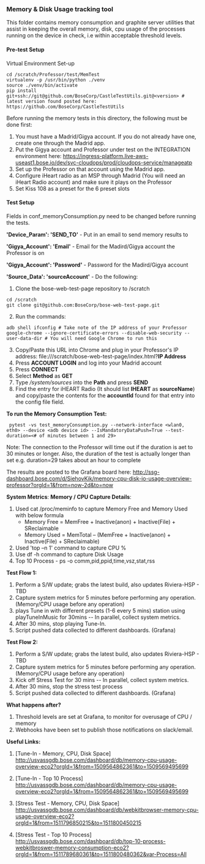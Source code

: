 ### Memory & Disk Usage tracking tool  

This folder contains memory consumption and graphite server utilities that assist in keeping the overall memory, disk, cpu usage of the processes running on the device in check, i.e within acceptable threshold levels.

#### Pre-test Setup

Virtual Environment Set-up
```
cd /scratch/Professor/test/MemTest
virtualenv -p /usr/bin/python ./venv
source ./venv/bin/activate
pip install git+ssh://git@github.com/BoseCorp/CastleTestUtils.git@<version> # latest version found posted here: https://github.com/BoseCorp/CastleTestUtils
```

Before running the memory tests in this directory, the following must be done first:
1. You must have a Madrid/Gigya account. If you do not already have one, create one through the Madrid app.
2. Put the Gigya account and Professor under test on the INTEGRATION environment here: https://ingress-platform.live-aws-useast1.bose.io/dev/svc-cloudops/prod/cloudops-service/manageatp
3. Set up the Professor on that account using the Madrid app.
4. Configure iHeart radio as an MSP through Madrid (You will need an iHeart Radio account) and make sure it plays on the Professor
5. Set Kiss 108 as a preset for the 6 preset slots

#### Test Setup

Fields in conf_memoryConsumption.py need to be changed before running the tests.

__'Device_Param': 'SEND_TO'__ - Put in an email to send memory results to

__'Gigya_Account': 'Email'__ - Email for the Madird/Gigya account the Professor is on

__'Gigya_Account': 'Password'__ - Password for the Madird/Gigya account

__'Source_Data': 'sourceAccount'__ - Do the following:
1. Clone the bose-web-test-page repository to /scratch
```
cd /scratch
git clone git@github.com:BoseCorp/bose-web-test-page.git
```
2. Run the commands:
```
adb shell ifconfig # Take note of the IP address of your Professor
google-chrome --ignore-certificate-errors --disable-web-security --user-data-dir # You will need Google Chrome to run this
```
3. Copy/Paste this URL into Chrome and plug in your Professor's IP address: file:///scratch/bose-web-test-page/index.html?__IP Address__
4. Press __ACCOUNT LOGIN__ and log into your Madrid account
5. Press __CONNECT__
6. Select __Method__ as __GET__
7. Type _/system/sources_ into the __Path__ and press __SEND__
8. Find the entry for iHEART Radio (It should list __IHEART__ as __sourceName__) and copy/paste the contents for the __accountId__ found for that entry 
into the config file field.

**To run the Memory Consumption Test:**

```
 pytest -vs test_memoryConsumption.py --network-interface <wlan0, eth0> --device <adb device id> --IsMandatoryDataPush=True --test-duration=<# of minutes between 1 and 29>
```

Note: The connection to the Professor will time out if the duration is aet to 30 minutes or longer. Also, the duration of the test is actually longer than set e.g. duration=29 takes about an hour to complete

The results are posted to the Grafana board here: http://ssg-dashboard.bose.com/d/SiehovKik/memory-cpu-disk-io-usage-overview-professor?orgId=1&from=now-2d&to=now

**System Metrics**:
**Memory / CPU Capture Details**:
1. Used cat /proc/meminfo to capture Memory Free and Memory Used with below formula
    * Memory Free = MemFree + Inactive(anon) + Inactive(File) + SReclaimable
    * Memory Used = MemTotal – (MemFree + Inactive(anon) + Inactive(File) + SReclaimable)
2. Used 'top –n 1' command to capture CPU %
3. Use df -h command to capture Disk Usage 
4. Top 10 Process - ps -o comm,pid,ppid,time,vsz,stat,rss

**Test Flow 1:**
1. Perform a S/W update; grabs the latest build, also updates Riviera-HSP - TBD
2. Capture system metrics for 5 minutes before performing any operation. (Memory/CPU usage before any operation)
3. plays Tune in with different presets (1-6 every 5 mins) station using playTuneInMusic for 30mins -- In parallel, collect system metrics.
4. After 30 mins, stop playing Tune-In.
5. Script pushed data collected to different dashboards. (Grafana)

**Test Flow 2:**
1. Perform a S/W update; grabs the latest build, also updates Riviera-HSP - TBD
2. Capture system metrics for 5 minutes before performing any operation. (Memory/CPU usage before any operation)
3. Kick off Stress Test for 30 mins -- In parallel, collect system metrics.
4. After 30 mins, stop the stress test process
5. Script pushed data collected to different dashboards. (Grafana)


**What happens after?**
1. Threshold levels are set at Grafana, to monitor for overusage of CPU / memory
2. Webhooks have been set to publish those notifications on slack/email.

**Useful Links:**
1. [Tune-In - Memory, CPU, Disk Space] <http://usvassgdb.bose.com/dashboard/db/memory-cpu-usage-overview-eco2?orgId=1&from=1509564862361&to=1509569495699>

2. [Tune-In - Top 10 Process] <http://usvassgdb.bose.com/dashboard/db/memory-cpu-usage-overview-eco2?orgId=1&from=1509564862361&to=1509569495699>

3. [Stress Test - Memory, CPU, Disk Space] <http://usvassgdb.bose.com/dashboard/db/webkitbrowser-memory-cpu-usage-overview-eco2?orgId=1&from=1511796850215&to=1511800450215>

4. [Stress Test - Top 10 Process] <http://usvassgdb.bose.com/dashboard/db/top-10-process-webkitbroswer-memory-consumption-eco2?orgId=1&from=1511789680361&to=1511800480362&var-Process=All>
    
